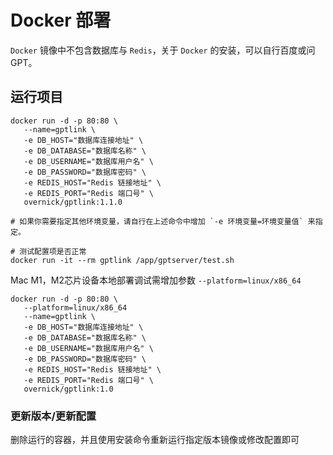 # Docker 部署

`Docker` 镜像中不包含数据库与 `Redis`，关于 `Docker` 的安装，可以自行百度或问 GPT。

## 运行项目

```shell
docker run -d -p 80:80 \
   --name=gptlink \
   -e DB_HOST="数据库连接地址" \
   -e DB_DATABASE="数据库名称" \
   -e DB_USERNAME="数据库用户名" \
   -e DB_PASSWORD="数据库密码" \
   -e REDIS_HOST="Redis 链接地址" \
   -e REDIS_PORT="Redis 端口号" \
   overnick/gptlink:1.1.0

# 如果你需要指定其他环境变量，请自行在上述命令中增加 `-e 环境变量=环境变量值` 来指定。

# 测试配置项是否正常
docker run -it --rm gptlink /app/gptserver/test.sh

```
Mac M1，M2芯片设备本地部署调试需增加参数 `--platform=linux/x86_64`

```shell
docker run -d -p 80:80 \
   --platform=linux/x86_64
   --name=gptlink \
   -e DB_HOST="数据库连接地址" \
   -e DB_DATABASE="数据库名称" \
   -e DB_USERNAME="数据库用户名" \
   -e DB_PASSWORD="数据库密码" \
   -e REDIS_HOST="Redis 链接地址" \
   -e REDIS_PORT="Redis 端口号" \
   overnick/gptlink:1.0
```

### 更新版本/更新配置

删除运行的容器，并且使用安装命令重新运行指定版本镜像或修改配置即可
